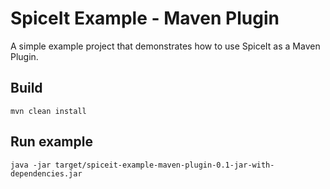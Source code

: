 # SpiceIt Example - Maven Plugin

A simple example project that demonstrates how to use SpiceIt as a Maven Plugin.

## Build
```shell script
mvn clean install
```

## Run example
```shell script
java -jar target/spiceit-example-maven-plugin-0.1-jar-with-dependencies.jar
```

